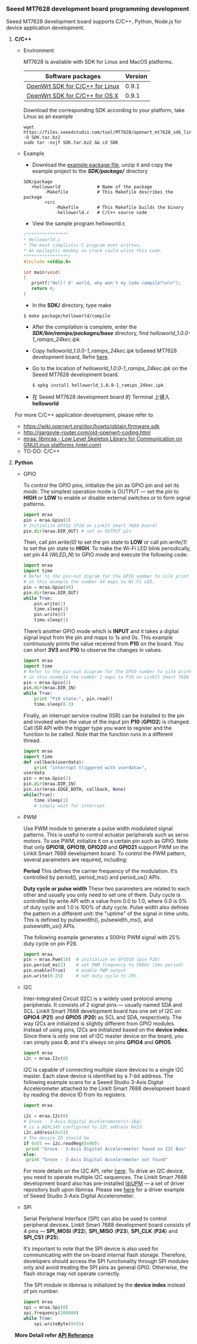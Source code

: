 ### Seeed MT7628 development board programming development

Seeed MT7628 development board supports C/C++, Python, Node.js for device application development.

1. **C/C++**

   - Environment

     MT7628 is available with SDK for Linux and MacOS platforms. 

     | Software packages                                            | Version |
     | ------------------------------------------------------------ | ------- |
     | [OpenWrt SDK for C/C++ for Linux](https://files.seeedstudio.com/tool/MT7628/openwrt_mt7628_sdk_linux.tar.bz2) | 0.9.1   |
     | [OpenWrt SDK for C/C++ for OS X](https://files.seeedstudio.com/tool/MT7628/openwrt_mt7628_sdk_osx.tar.bz2) | 0.9.1   |

     Download the corresponding SDK according to your platform, take Linux as an example

     ```shell
     wget https://files.seeedstudio.com/tool/MT7628/openwrt_mt7628_sdk_linux.tar.bz2 -O SDK.tar.bz2
     sudo tar -xvjf SDK.tar.bz2 && cd SDK
     ```

   - Example

     - Download the [example package file](https://files.seeedstudio.com/tool/MT7628/7628-OpenWrt-SDK-example-package.zip), unzip it and copy the example project to the ***SDK/package/*** directory

     ```
     SDK/package
        +helloworld              # Name of the package
             -Makefile           # This Makefile describes the package
             +src
                 -Makefile       # This Makefile builds the binary
                 -helloworld.c   # C/C++ source code
     ```

     - View the sample program helloworld.c

     ```c
     /****************
     * Helloworld.c
     * The most simplistic C program ever written.
     * An epileptic monkey on crack could write this code.
     *****************/
     #include <stdio.h>
     
     int main(void)
     {
     	printf("Hell! O' world, why won't my code compile?\n\n");
     	return 0;
     }
     ```

     - In the **SDK/** directory, type make

     ```shell
     $ make package/helloworld/compile
     ```

     - After the compilation is complete, enter the ***SDK/bin/ramips/packages/base*** directory, find *helloworld_1.0.0-1_ramips_24kec.ipk.*

     - Copy *helloworld_1.0.0-1_ramips_24kec.ipk* toSeeed MT7628 development board, Refre [here](asd).

     - Go to the location of *helloworld_1.0.0-1_ramips_24kec.ipk* on the Seeed MT7628 development board.

       ```shell
       $ opkg install helloworld_1.0.0-1_ramips_24kec.ipk
       ```

     - 在 Seeed MT7628 development board 的 Terminal 上键入 **helloworld**

   For more C/C++ application development, please refer to

   - https://wiki.openwrt.org/doc/howto/obtain.firmware.sdk
   - http://gargoyle-router.com/old-openwrt-coding.html
   - [mraa: libmraa - Low Level Skeleton Library for Communication on GNU/Linux platforms (intel.com)](http://iotdk.intel.com/docs/master/mraa/)
   - TO-DO: C/C++

2. **Python**

   - GPIO

     To control the GPIO pins, initialize the pin as GPIO pin and set its *mode*. The simplest operation mode is OUTPUT — set the pin to **HIGH** or **LOW** to enable or disable external switches or to form signal patterns.

     ```Python
     import mraa  
     pin = mraa.Gpio(2)    
     # Initialize GPIO2 (P10 on LinkIt Smart 7688 board)  
     pin.dir(mraa.DIR_OUT) # set as OUTPUT pin  
     ```

     Then, call *pin.write(0)* to set the pin state to **LOW** or call *pin.write(1)* to set the pin state to **HIGH**. To make the Wi-Fi LED blink periodically, set pin 44 (*WLED_N*) to GPIO mode and execute the following code:

     ```python
     import mraa  
     import time    
     # Refer to the pin-out digram for the GPIO number to silk print mapping  
     # in this example the number 44 maps to Wi-Fi LED.  
     pin = mraa.Gpio(44)  
     pin.dir(mraa.DIR_OUT)    
     while True:
         pin.write(1)
         time.sleep(1)
         pin.write(0)
         time.sleep(1) 
     ```

     There’s another GPIO mode which is **INPUT** and it takes a digital signal input from the pin and maps to 1s and 0s. This example continuously prints the value received from **P10** on the board. You can short **3V3** and **P10** to observe the changes in values.

     ```python
     import mraa  
     import time    
     # Refer to the pin-out diagram for the GPIO number to silk print mapping  
     # in this example the number 2 maps to P10 on LinkIt Smart 7688 board  
     pin = mraa.Gpio(2)  
     pin.dir(mraa.DIR_IN)    
     while True:
         print "P10 state:", pin.read()
         time.sleep(0.3)
     ```

     Finally, an interrupt service routine (ISR) can be installed to the pin and invoked when the value of the input pin **P10** (**GPIO2**) is changed. Call ISR API with the trigger type you want to register and the function to be called. Note that the function runs in a different thread.

     ```python
     import mraa  
     import time    
     def callback(userdata):      
         print "interrupt triggered with userdata=", 
     userdata    
     pin = mraa.Gpio(2)  
     pin.dir(mraa.DIR_IN)  
     pin.isr(mraa.EDGE_BOTH, callback, None)    
     while(True):      
         time.sleep(1)      
         # simply wait for interrupt  
     ```

   - PWM

     Use PWM module to generate a pulse width modulated signal patterns. This is useful to control actuator peripherals such as servo motors. To use PWM, initialize it on a certain pin such as GPIO. Note that only **GPIO18, GPIO19, GPIO20** and **GPIO21** support PWM on the LinkIt Smart 7688 development board. To control the PWM pattern, several parameters are required, including:

     **Period**
     This defines the carrier frequency of the modulation. It’s controlled by period(), period_ms() and period_us() APIs.

     **Duty cycle or pulse width**
     These two parameters are related to each other and usually you only need to set one of them. Duty cycle is controlled by write API with a value from 0.0 to 1.0, where 0.0 is 0% of duty cycle and 1.0 is 100% of duty cycle. Pulse width also defines the pattern in a different unit: the "uptime" of the signal in time units. This is defined by pulsewidth(), pulsewidth_ms(), and pulsewidth_us() APIs.

     The following example generates a 500Hz PWM signal with 25% duty cycle on pin P26.

     ```python
     import mraa    
     pin = mraa.Pwm(18)  # initialize on GPIO18 (pin P26)
     pin.period_ms(2)    # set PWM frequency to 500Hz (2ms period)
     pin.enable(True)    # enable PWM output
     pin.write(0.25)     # set duty cycle to 25%  
     ```

   - I2C

     Inter-Integrated Circuit (I2C) is a widely used protocol among peripherals. It consists of 2 signal pins — usually named SDA and SCL. LinkIt Smart 7688 development board has one set of I2C on **GPIO4** (**P21**) and **GPIO5** (**P20**) as SCL and SDA, respectively. The way I2Cs are initialized is slightly different from GPIO modules. Instead of using pins, I2Cs are initialized based on the **device index**. Since there is only one set of I2C master device on the board, you can simply pass **0**, and it's always on pins **GPIO4** and **GPIO5**.

     ```python
     import mraa 
     i2c = mraa.I2c(0) 
     ```

     I2C is capable of connecting multiple slave devices to a single I2C master. Each slave device is identified by a 7-bit address. The following example scans for a Seeed Studio 3-Axis Digital Accelerometer attached to the LinkIt Smart 7688 development board by reading the device ID from its registers.

     ```python
     import mraa
      
     i2c = mraa.I2c(0)
     # Grove - 3-Axis Digital Accelerometer(+-16g)
     # is a ADXL345 configured to I2C address 0x53.
     i2c.address(0x53)
     # The device ID should be 
     if 0xE5 == i2c.readReg(0x00):
      print "Grove - 3-Axis Digital Accelerometer found on I2C Bus"
     else:
      print "Grove - 3-Axis Digital Accelerometer not found" 
     ```

     For more details on the I2C API, refer [here](http://iotdk.intel.com/docs/master/mraa/python/mraa.html#i2c). To drive an I2C device, you need to operate multiple I2C sequences. The LinkIt Smart 7688 development board also has pre-installed [libUPM](http://labs.mediatek.com/site/global/developer_tools/mediatek_linkit_smart_7688/training_docs/peripherals_7688/using_upm_python/index.gsp) — a set of driver repository built upon libmraa. Please see [here](https://github.com/intel-iot-devkit/upm/blob/master/examples/python/adxl345.py) for a driver example of Seeed Studio 3-Axis Digital Accelerometer.

   - SPI

     Serial Peripheral Interface (SPI) can also be used to control peripheral devices. LinkIt Smart 7688 development board consists of 4 pins — **SPI_MOSI** (**P22**), **SPI_MISO** (**P23**), **SPI_CLK** (**P24**) and **SPI_CS1** (**P25**).

     It’s important to note that the SPI device is also used for communicating with the on-board internal flash storage. Therefore, developers should access the SPI functionality through SPI modules only and avoid treating the SPI pins as general GPIO. Otherwise, the flash storage may not operate correctly.

     The SPI module in libmraa is initialized by the **device index** instead of pin number:

     ```python
     import mraa  
     spi = mraa.Spi(0)
     spi.frequency(200000)
     while True:
         spi.writeByte(0x55)
     ```

   **More Detail refer [API Referance](http://iotdk.intel.com/docs/master/mraa/python/mraa.html)**

   